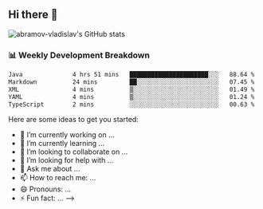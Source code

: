 ## Hi there 👋
![abramov-vladislav's GitHub stats](https://github-readme-stats.vercel.app/api?username=abramov-vladislav&theme=dark&show_icons=true)

### 📊 Weekly Development Breakdown

<!--START_SECTION:waka-->

```txt
Java              4 hrs 51 mins   ██████████████████████░░░   88.64 %
Markdown          24 mins         ██░░░░░░░░░░░░░░░░░░░░░░░   07.45 %
XML               4 mins          ▒░░░░░░░░░░░░░░░░░░░░░░░░   01.49 %
YAML              4 mins          ▒░░░░░░░░░░░░░░░░░░░░░░░░   01.24 %
TypeScript        2 mins          ░░░░░░░░░░░░░░░░░░░░░░░░░   00.63 %
```

<!--END_SECTION:waka-->


Here are some ideas to get you started:

- 🔭 I’m currently working on ...
- 🌱 I’m currently learning ...
- 👯 I’m looking to collaborate on ...
- 🤔 I’m looking for help with ...
- 💬 Ask me about ...
- 📫 How to reach me: ...
- 😄 Pronouns: ...
- ⚡ Fun fact: ...
-->
